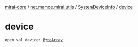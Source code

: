 [mirai-core](../../index.md) / [net.mamoe.mirai.utils](../index.md) / [SystemDeviceInfo](index.md) / [device](./device.md)

# device

`open val device: `[`ByteArray`](https://kotlinlang.org/api/latest/jvm/stdlib/kotlin/-byte-array/index.html)